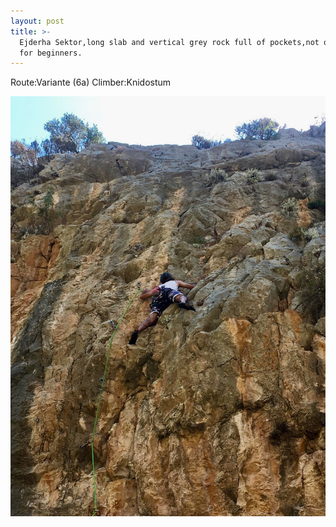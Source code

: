 ```yaml
---
layout: post
title: >-
  Ejderha Sektor,long slab and vertical grey rock full of pockets,not only ideal
  for beginners.
---
```

Route:Variante (6a) Climber:Knidostum

![](/img/uploads/78950b7a-8bf1-442d-9aeb-a5d345451f3a.jpg)
